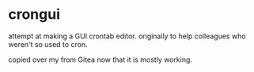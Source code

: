 # crongui

attempt at making a GUI crontab editor. originally to help colleagues who weren't so used to cron.

copied over my from Gitea now that it is mostly working.

